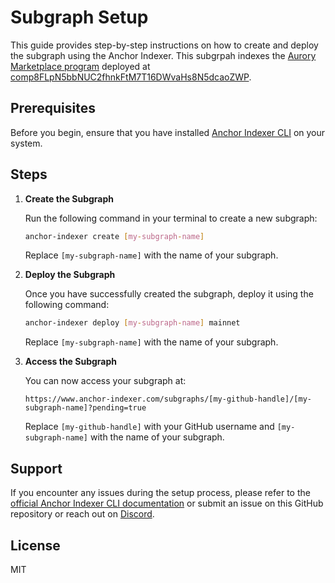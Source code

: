 # Subgraph Setup

This guide provides step-by-step instructions on how to create and deploy the subgraph using the Anchor Indexer. This subgrpah indexes the [Aurory Marketplace program](https://github.com/Aurory-Game/comptoir) deployed at [comp8FLpN5bbNUC2fhnkFtM7T16DWvaHs8N5dcaoZWP](https://solscan.io/account/comp8FLpN5bbNUC2fhnkFtM7T16DWvaHs8N5dcaoZWP).

## Prerequisites

Before you begin, ensure that you have installed [Anchor Indexer CLI](https://docs.anchor-indexer.com/en/developing/setup-cli/) on your system.

## Steps

1. **Create the Subgraph**

    Run the following command in your terminal to create a new subgraph:

    ```bash
    anchor-indexer create [my-subgraph-name]
    ```

    Replace `[my-subgraph-name]` with the name of your subgraph.

2. **Deploy the Subgraph**

    Once you have successfully created the subgraph, deploy it using the following command:

    ```bash
    anchor-indexer deploy [my-subgraph-name] mainnet
    ```

    Replace `[my-subgraph-name]` with the name of your subgraph.

3. **Access the Subgraph**

    You can now access your subgraph at:

    ```
    https://www.anchor-indexer.com/subgraphs/[my-github-handle]/[my-subgraph-name]?pending=true
    ```

    Replace `[my-github-handle]` with your GitHub username and `[my-subgraph-name]` with the name of your subgraph.

## Support

If you encounter any issues during the setup process, please refer to the [official Anchor Indexer CLI documentation](https://docs.anchor-indexer.com/en/developing/setup-cli/) or submit an issue on this GitHub repository or reach out on [Discord](https://discord.gg/ujxjsznD).

## License

MIT
